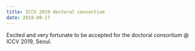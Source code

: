 ```yaml
---
title: ICCV 2019 doctoral consortium
date: 2019-08-17
---
```


Excited and very fortunate to be accepted for the doctoral consortium @ ICCV 2019, Seoul.
